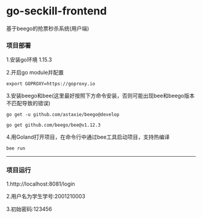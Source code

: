 # go-seckill-frontend

基于beego的抢票秒杀系统(用户端)

### 项目部署 ###

1.安装go环境 1.15.3

2.开启go module并配置 

```
export GOPROXY=https://goproxy.io
```

3.安装beego和bee(这里最好按照下方命令安装，否则可能出现bee和beego版本不匹配导致的错误)

```
go get -u github.com/astaxie/beego@develop

go get github.com/beego/bee@v1.12.3
```

4.用Goland打开项目，在命令行中通过bee工具启动项目，支持热编译

```
bee run
```

***

### 项目运行

1.http://localhost:8081/login

2.用户名为学生学号:2001210003

3.初始密码:123456









